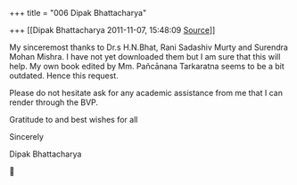 +++
title = "006 Dipak Bhattacharya"

+++
[[Dipak Bhattacharya	2011-11-07, 15:48:09 [Source](https://groups.google.com/g/bvparishat/c/e4c93kKD-Gs)]]



My sinceremost thanks to Dr.s H.N.Bhat, Rani Sadashiv Murty and Surendra Mohan Mishra. I have not yet downloaded them but I am sure that this will help. My own book edited by Mm. Pañcānana Tarkaratna seems to be a bit outdated. Hence this request.  

Please do not hesitate ask for any academic assistance from me that I can render through the BVP.

Gratitude to and best wishes for all

Sincerely

Dipak Bhattacharya  
  



